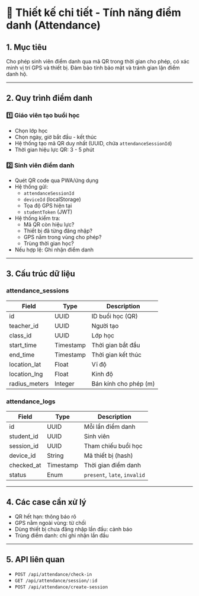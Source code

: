 # 📝 Thiết kế chi tiết - Tính năng điểm danh (Attendance)

## 1. Mục tiêu
Cho phép sinh viên điểm danh qua mã QR trong thời gian cho phép, có xác minh vị trí GPS và thiết bị. Đảm bảo tính bảo mật và tránh gian lận điểm danh hộ.

---

## 2. Quy trình điểm danh

### 1️⃣ Giáo viên tạo buổi học
- Chọn lớp học
- Chọn ngày, giờ bắt đầu - kết thúc
- Hệ thống tạo mã QR duy nhất (UUID, chứa `attendanceSessionId`)
- Thời gian hiệu lực QR: 3 - 5 phút

### 2️⃣ Sinh viên điểm danh
- Quét QR code qua PWA/ứng dụng
- Hệ thống gửi:
  - `attendanceSessionId`
  - `deviceId` (localStorage)
  - Tọa độ GPS hiện tại
  - `studentToken` (JWT)
- Hệ thống kiểm tra:
  - Mã QR còn hiệu lực?
  - Thiết bị đã từng đăng nhập?
  - GPS nằm trong vùng cho phép?
  - Trùng thời gian học?
- Nếu hợp lệ: Ghi nhận điểm danh

---

## 3. Cấu trúc dữ liệu

### attendance_sessions
| Field           | Type        | Description                 |
|----------------|-------------|-----------------------------|
| id             | UUID        | ID buổi học (QR)            |
| teacher_id     | UUID        | Người tạo                   |
| class_id       | UUID        | Lớp học                     |
| start_time     | Timestamp   | Thời gian bắt đầu           |
| end_time       | Timestamp   | Thời gian kết thúc          |
| location_lat   | Float       | Vĩ độ                       |
| location_lng   | Float       | Kinh độ                     |
| radius_meters  | Integer     | Bán kính cho phép (m)       |

### attendance_logs
| Field           | Type        | Description                 |
|----------------|-------------|-----------------------------|
| id             | UUID        | Mỗi lần điểm danh           |
| student_id     | UUID        | Sinh viên                   |
| session_id     | UUID        | Tham chiếu buổi học         |
| device_id      | String      | Mã thiết bị (hash)          |
| checked_at     | Timestamp   | Thời gian điểm danh         |
| status         | Enum        | `present`, `late`, `invalid`|

---

## 4. Các case cần xử lý
- QR hết hạn: thông báo rõ
- GPS nằm ngoài vùng: từ chối
- Dùng thiết bị chưa đăng nhập lần đầu: cảnh báo
- Trùng điểm danh: chỉ ghi nhận lần đầu

---

## 5. API liên quan
- `POST /api/attendance/check-in`
- `GET /api/attendance/session/:id`
- `POST /api/attendance/create-session`
